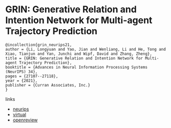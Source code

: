 # GRIN: Generative Relation and Intention Network for Multi-agent Trajectory Prediction

```
@incollection{grin_neurips21,
author = {Li, Longyuan and Yao, Jian and Wenliang, Li and He, Tong and Xiao, Tianjun and Yan, Junchi and Wipf, David and Zhang, Zheng},
title = {GRIN: Generative Relation and Intention Network for Multi-agent Trajectory Prediction},
booktitle = {Advances in Neural Information Processing Systems (NeurIPS) 34},
pages = {27107--27118},
year = {2021},
publisher = {Curran Associates, Inc.}
}
```

links
- [neurips](https://papers.nips.cc//paper/2021/hash/e3670ce0c315396e4836d7024abcf3dd-Abstract.html)
- [virtual](https://neurips.cc/virtual/2021/poster/27026)
- [openreview](https://openreview.net/forum?id=ephWA7KaWmD)
